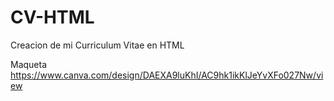 # CV-HTML

Creacion de mi Curriculum Vitae en HTML

Maqueta https://www.canva.com/design/DAEXA9luKhI/AC9hk1ikKlJeYvXFo027Nw/view
